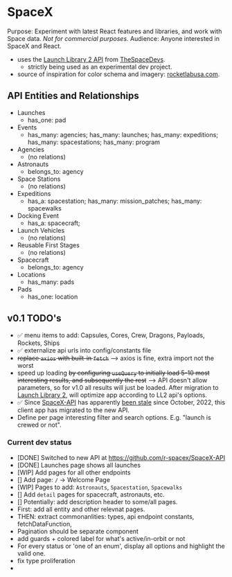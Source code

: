 # SpaceX

Purpose: Experiment with latest React features and libraries, and work with Space data. 
_Not for commercial purposes._
Audience: Anyone interested in SpaceX and React.

* uses the [Launch Library 2 API](https://thespacedevs.com/llapi) from [TheSpaceDevs](github.com/TheSpaceDevs).
  * strictly being used as an experimental dev project.
* source of inspiration for color schema and imagery: [rocketlabusa.com](https://www.rocketlabusa.com/).


## API Entities and Relationships
* Launches
  * has_one: pad
* Events
  * has_many: agencies; has_many: launches; has_many: expeditions; has_many: spacestations; has_many: program
* Agencies
  * (no relations)
* Astronauts
  * belongs_to: agency
* Space Stations
  * (no relations)
* Expeditions
  * has_a: spacestation; has_many: mission_patches; has_many: spacewalks
* Docking Event
  * has_a: spacecraft; 
* Launch Vehicles
  * (no relations)
* Reusable First Stages
  * (no relations)
* Spacecraft
  * belongs_to: agency
* Locations
  * has_many: pads
* Pads
  * has_one: location



## v0.1 TODO's
* :white_check_mark: menu items to add: Capsules, Cores, Crew, Dragons, Payloads, Rockets, Ships
* :white_check_mark: externalize api urls into config/constants file
* ~~replace `axios` with built-in `fetch`~~ --> axios is fine, extra import not the worst
* speed up loading ~~by configuring `useQuery` to initially load 5-10 most interesting results, and subsequently the rest~~ --> API doesn't allow parameters, so for v1.0 all results will just be loaded. After migration to [Launch Library 2](https://thespacedevs.com/llapi), will optimize app according to LL2 api's options.
* :white_check_mark: Since [SpaceX-API](github.com/r-spacex/SpaceX-API) has apparently [been stale](https://github.com/r-spacex/SpaceX-API/issues/1243) since October, 2022, this client app has migrated to the new API. 
* Define per page interesting filter and search options. E.g. "launch is crewed or not".

### Current dev status
* [DONE] Switched to new API at https://github.com/r-spacex/SpaceX-API
* [DONE] Launches page shows all launches
* [WIP] Add pages for all other endpoints
* [] Add page: `/` -> Welcome Page
* [WIP] Pages to add: `Astronauts`, `Spacestation`, `Spacewalks`
* [] Add `detail` pages for spacecraft, astronauts, etc.
* [] Potentially: add description header to some/all pages.
* First: add all entity and other relevnat pages.
* THEN: extract commonanlities: types, api endpoint constants, fetchDataFunction, 
* Pagination should be separate component
* add guards + colored label for what's active/in-orbit or not
* For every status or 'one of an enum', display all options and highlight the valid one.
* fix type proliferation
* 
